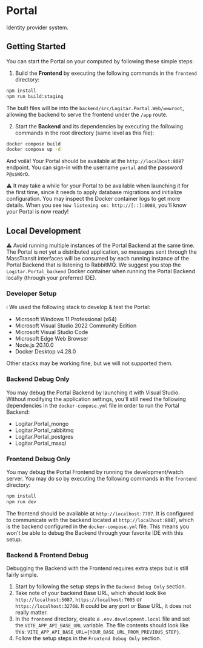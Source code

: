 # Portal

Identity provider system.

## Getting Started

You can start the Portal on your computed by following these simple steps:

1. Build the **Frontend** by executing the following commands in the `frontend` directory:

```sh
npm install
npm run build:staging
```

The built files will be into the `backend/src/Logitar.Portal.Web/wwwroot`, allowing the backend to serve the frontend under the `/app` route.

2. Start the **Backend** and its dependencies by executing the following commands in the root directory (same level as this file):

```sh
docker compose build
docker compose up -d
```

And voilà! Your Portal should be available at the `http://localhost:8087` endpoint. You can sign-in with the username `portal` and the password `P@s$W0rD`.

⚠️ It may take a while for your Portal to be available when launching it for the first time, since it needs to apply database migrations and initialize configuration. You may inspect the Docker container logs to get more details. When you see `Now listening on: http://[::]:8080`, you'll know your Portal is now ready!

## Local Development

⚠️ Avoid running multiple instances of the Portal Backend at the same time. The Portal is not yet a distributed application, so messages sent through the MassTransit interfaces will be consumed by each running instance of the Portal Backend that is listening to RabbitMQ. We suggest you stop the `Logitar.Portal_backend` Docker container when running the Portal Backend locally (through your preferred IDE).

### Developer Setup

ℹ️ We used the following stack to develop & test the Portal:

- Microsoft Windows 11 Professional (x64)
- Microsoft Visual Studio 2022 Community Edition
- Microsoft Visual Studio Code
- Microsoft Edge Web Browser
- Node.js 20.10.0
- Docker Desktop v4.28.0

Other stacks may be working fine, but we will not supported them.

### Backend Debug Only

You may debug the Portal Backend by launching it with Visual Studio. Without modifying the application settings, you'll still need the following dependencies in the `docker-compose.yml` file in order to run the Portal Backend:

- Logitar.Portal_mongo
- Logitar.Portal_rabbitmq
- Logitar.Portal_postgres
- Logitar.Portal_mssql

### Frontend Debug Only

You may debug the Portal Frontend by running the development/watch server. You may do so by executing the following commands in the `frontend` directory:

```sh
npm install
npm run dev
```

The frontend should be available at `http://localhost:7787`. It is configured to communicate with the backend located at `http://localhost:8087`, which is the backend configured in the `docker-compose.yml` file. This means you won't be able to debug the Backend through your favorite IDE with this setup.

### Backend & Frontend Debug

Debugging the Backend with the Frontend requires extra steps but is still fairly simple.

1. Start by following the setup steps in the `Backend Debug Only` section.
2. Take note of your backend Base URL, which should look like `http://localhost:5087`, `https://localhost:7005` or `https://localhost:32768`. It could be any port or Base URL, it does not really matter.
3. In the `frontend` directory, create a `.env.development.local` file and set the `VITE_APP_API_BASE_URL` variable. The file contents should look like this: `VITE_APP_API_BASE_URL={YOUR_BASE_URL_FROM_PREVIOUS_STEP}`.
4. Follow the setup steps in the `Frontend Debug Only` section.
